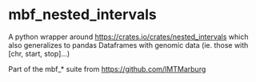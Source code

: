 # mbf_nested_intervals

A python wrapper around https://crates.io/crates/nested_intervals
which also generalizes to pandas Dataframes with genomic data
(ie. those with [chr, start, stop]...)

Part of the mbf_* suite from https://github.com/IMTMarburg

